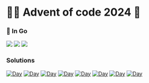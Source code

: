 # 🎅🏻 Advent of code 2024 🎄

### 🥏 In Go

![](https://img.shields.io/badge/day%20📅-25-blue)
![](https://img.shields.io/badge/stars%20⭐-15-yellow)
![](https://img.shields.io/badge/days%20completed-7-red)

### Solutions

[![Day](https://badgen.net/badge/01/%E2%98%85%E2%98%85/green)](day1/)
[![Day](https://badgen.net/badge/02/%E2%98%85%E2%98%85/green)](day2/)
[![Day](https://badgen.net/badge/03/%E2%98%85%E2%98%85/green)](day3/)
[![Day](https://badgen.net/badge/04/%E2%98%85%E2%98%85/green)](day4/)
[![Day](https://badgen.net/badge/05/%E2%98%85%E2%98%85/green)](day5/)
[![Day](https://badgen.net/badge/06/%E2%98%85/green)](day6/)
[![Day](https://badgen.net/badge/07/%E2%98%85%E2%98%85/green)](day7/)
[![Day](https://badgen.net/badge/08/%E2%98%85%E2%98%85/green)](day8/)
